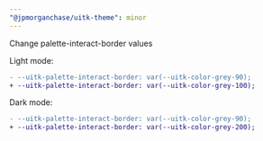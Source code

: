 ```yaml
---
"@jpmorganchase/uitk-theme": minor
---
```


Change palette-interact-border values

Light mode:

```diff
- --uitk-palette-interact-border: var(--uitk-color-grey-90);
+ --uitk-palette-interact-border: var(--uitk-color-grey-100);
```

Dark mode:

```diff
- --uitk-palette-interact-border: var(--uitk-color-grey-90);
+ --uitk-palette-interact-border: var(--uitk-color-grey-200);
```
